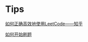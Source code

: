 Tips
====

[如何正确高效地使用LeetCode——知乎](https://www.zhihu.com/question/26580300)   
  
[如何开始刷题](http://www.cfdtlee.com/2018/03/12/job-hunting-how-to-do-leetcode/)
